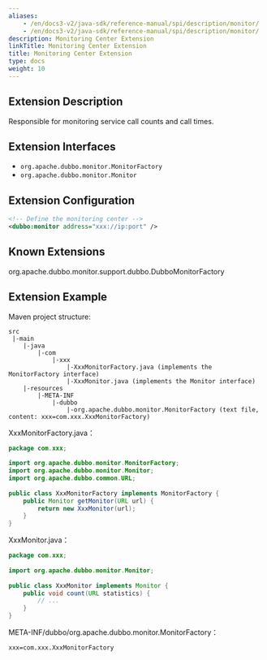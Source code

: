 ```yaml
---
aliases:
    - /en/docs3-v2/java-sdk/reference-manual/spi/description/monitor/
    - /en/docs3-v2/java-sdk/reference-manual/spi/description/monitor/
description: Monitoring Center Extension
linkTitle: Monitoring Center Extension
title: Monitoring Center Extension
type: docs
weight: 10
---
```







## Extension Description

Responsible for monitoring service call counts and call times.

## Extension Interfaces

* `org.apache.dubbo.monitor.MonitorFactory`
* `org.apache.dubbo.monitor.Monitor`

## Extension Configuration

```xml
<!-- Define the monitoring center -->
<dubbo:monitor address="xxx://ip:port" />
```

## Known Extensions

org.apache.dubbo.monitor.support.dubbo.DubboMonitorFactory

## Extension Example

Maven project structure:

```
src
 |-main
    |-java
        |-com
            |-xxx
                |-XxxMonitorFactory.java (implements the MonitorFactory interface)
                |-XxxMonitor.java (implements the Monitor interface)
    |-resources
        |-META-INF
            |-dubbo
                |-org.apache.dubbo.monitor.MonitorFactory (text file, content: xxx=com.xxx.XxxMonitorFactory)
```

XxxMonitorFactory.java：

```java
package com.xxx;
 
import org.apache.dubbo.monitor.MonitorFactory;
import org.apache.dubbo.monitor.Monitor;
import org.apache.dubbo.common.URL;
 
public class XxxMonitorFactory implements MonitorFactory {
    public Monitor getMonitor(URL url) {
        return new XxxMonitor(url);
    }
}
```

XxxMonitor.java：

```java
package com.xxx;
 
import org.apache.dubbo.monitor.Monitor;
 
public class XxxMonitor implements Monitor {
    public void count(URL statistics) {
        // ...
    }
}
```

META-INF/dubbo/org.apache.dubbo.monitor.MonitorFactory：

```properties
xxx=com.xxx.XxxMonitorFactory
```

